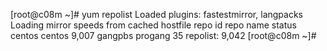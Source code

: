 [root@c08m ~]# yum repolist
Loaded plugins: fastestmirror, langpacks
Loading mirror speeds from cached hostfile
repo id                              repo name                            status
centos                               centos                               9,007
gangpbs                              progang                                 35
repolist: 9,042
[root@c08m ~]#
